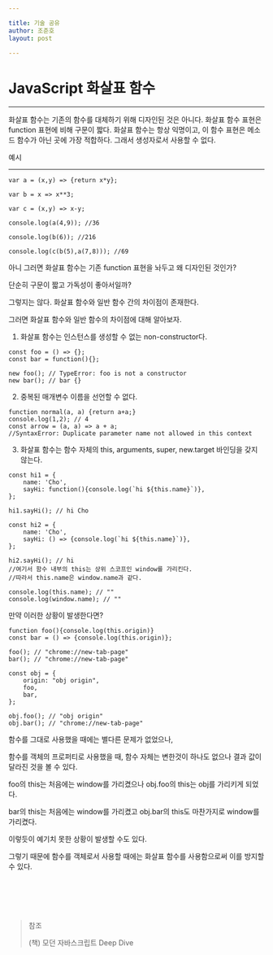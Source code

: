 ```yaml
---

title: 기술 공유
author: 조준호
layout: post

---
```




# JavaScript 화살표 함수
---



화살표 함수는 기존의 함수를 대체하기 위해 디자인된 것은 아니다. 화살표 함수 표현은 function 표현에 비해 구문이 짧다. 화살표 함수는 항상 익명이고, 이 함수 표현은 메소드 함수가 아닌 곳에 가장 적합하다. 그래서 생성자로서 사용할 수 없다.



예시

---

```
var a = (x,y) => {return x*y};

var b = x => x**3;

var c = (x,y) => x-y;

console.log(a(4,9)); //36

console.log(b(6)); //216

console.log(c(b(5),a(7,8))); //69
```



아니 그러면 화살표 함수는 기존 function 표현을 놔두고 왜 디자인된 것인가? 

단순히 구문이 짧고 가독성이 좋아서일까?

그렇지는 않다. 화살표 함수와 일반 함수 간의 차이점이 존재한다.

그러면 화살표 함수와 일반 함수의 차이점에 대해 알아보자.



1. 화살표 함수는 인스턴스를 생성할 수 없는 non-constructor다.

```
const foo = () => {};
const bar = function(){};

new foo(); // TypeError: foo is not a constructor
new bar(); // bar {}
```



2. 중복된 매개변수 이름을 선언할 수 없다.

```
function normal(a, a) {return a+a;}
console.log(1,2); // 4
const arrow = (a, a) => a + a; 
//SyntaxError: Duplicate parameter name not allowed in this context
```



3. 화살표 함수는 함수 자체의 this, arguments, super, new.target 바인딩을 갖지 않는다.

```
const hi1 = {
	name: 'Cho',
	sayHi: function(){console.log(`hi ${this.name}`)},
};

hi1.sayHi(); // hi Cho

const hi2 = {
	name: 'Cho',
	sayHi: () => {console.log(`hi ${this.name}`)},
};

hi2.sayHi(); // hi
//여기서 함수 내부의 this는 상위 스코프인 window를 가리킨다.
//따라서 this.name은 window.name과 같다.

console.log(this.name); // ""
console.log(window.name); // ""

```



만약 이러한 상황이 발생한다면?

```
function foo(){console.log(this.origin)}
const bar = () => {console.log(this.origin)};

foo(); // "chrome://new-tab-page"
bar(); // "chrome://new-tab-page"

const obj = {
	origin: "obj origin",
	foo,
	bar,
};

obj.foo(); // "obj origin"
obj.bar(); // "chrome://new-tab-page"
```



함수를 그대로 사용했을 때에는 별다른 문제가 없었으나,

함수를 객체의 프로퍼티로 사용했을 때, 함수 자체는 변한것이 하나도 없으나 결과 값이 달라진 것을 볼 수 있다.

foo의 this는 처음에는 window를 가리켰으나 obj.foo의 this는 obj를 가리키게 되었다.

bar의 this는 처음에는 window를 가리켰고 obj.bar의 this도 마찬가지로 window를 가리켰다.



이렇듯이 예기치 못한 상황이 발생할 수도 있다. 

그렇기 때문에 함수를 객체로서 사용할 때에는 화살표 함수를 사용함으로써 이를 방지할 수 있다.



<br><br><br><br>



> 참조
>
> (책) 모던 자바스크립트 Deep Dive

